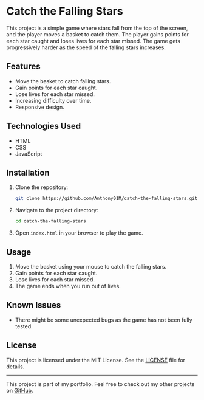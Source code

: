 # Catch the Falling Stars

This project is a simple game where stars fall from the top of the screen, and the player moves a basket to catch them. The player gains points for each star caught and loses lives for each star missed. The game gets progressively harder as the speed of the falling stars increases.

## Features

- Move the basket to catch falling stars.
- Gain points for each star caught.
- Lose lives for each star missed.
- Increasing difficulty over time.
- Responsive design.

## Technologies Used

- HTML
- CSS
- JavaScript

## Installation

1. Clone the repository:
    ```sh
    git clone https://github.com/Anthony01M/catch-the-falling-stars.git
    ```
2. Navigate to the project directory:
    ```sh
    cd catch-the-falling-stars
    ```
3. Open `index.html` in your browser to play the game.

## Usage

1. Move the basket using your mouse to catch the falling stars.
2. Gain points for each star caught.
3. Lose lives for each star missed.
4. The game ends when you run out of lives.

## Known Issues

- There might be some unexpected bugs as the game has not been fully tested.

## License

This project is licensed under the MIT License. See the [LICENSE](LICENSE) file for details.

---

This project is part of my portfolio. Feel free to check out my other projects on [GitHub](https://github.com/Anthony01M).
